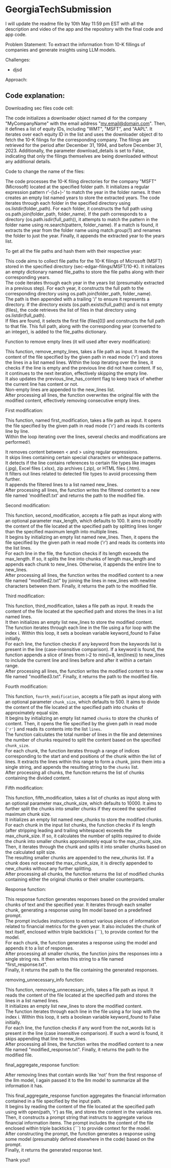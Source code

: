 # GeorgiaTechSubmission

I will update the readme file by 10th May 11:59 pm EST with all the description and video of the app and the repository with the final code and app code.

Problem Statement: To extract the information from 10-K fillings of companies and generate insights using LLM models.

Challenges: 

- djsd

Approach:

## Code explanation:

Downloading sec files code cell:

The code initializes a downloader object named dl for the company "MyCompanyName" with the email address "my.email@domain.com". Then, it defines a list of equity IDs, including "WMT", "MSFT", and "AAPL". It iterates over each equity ID in the list and uses the downloader object dl to fetch the 10-K filings for the corresponding company. The filings are retrieved for the period after December 31, 1994, and before December 31, 2023. Additionally, the parameter download_details is set to False, indicating that only the filings themselves are being downloaded without any additional details.


Code to change the name of the files:

The code processes the 10-K filing directories for the company "MSFT" (Microsoft) located at the specified folder path. It initializes a regular expression pattern r'-(\d+)-' to match the year in the folder names. It then creates an empty list named years to store the extracted years. The code iterates through each folder in the specified directory using os.listdir(folder_path). For each folder, it constructs the full path using os.path.join(folder_path, folder_name). If the path corresponds to a directory (os.path.isdir(full_path)), it attempts to match the pattern in the folder name using re.search(pattern, folder_name). If a match is found, it extracts the year from the folder name using match.group(1) and renames the folder to just the year. Finally, it appends the extracted year to the years list.


To get all the file paths and hash them with their respective year:

This code aims to collect file paths for the 10-K filings of Microsoft (MSFT) stored in the specified directory (sec-edgar-filings/MSFT/10-K). It initializes an empty dictionary named file_paths to store the file paths along with their corresponding years.\
The code iterates through each year in the years list (presumably extracted in a previous step). For each year, it constructs the full path to the corresponding directory using os.path.join(folder_path, folder_name).\
The path is then appended with a trailing '/' to ensure it represents a directory. If the directory exists (os.path.exists(full_path)) and is not empty (files), the code retrieves the list of files in that directory using os.listdir(full_path).\
If files are found, it selects the first file (files[0]) and constructs the full path to that file. This full path, along with the corresponding year (converted to an integer), is added to the file_paths dictionary.


Function to remove empty lines (it will used after every modification):

This function, remove_empty_lines, takes a file path as input. It reads the content of the file specified by the given path in read mode ('r') and stores the lines in a list named lines.
Within the loop iterating over the lines, it checks if the line is empty and the previous line did not have content. If so, it continues to the next iteration, effectively skipping the empty line.\
It also updates the previous_line_has_content flag to keep track of whether the current line has content or not.\
Non-empty lines are appended to the new_lines list.\
After processing all lines, the function overwrites the original file with the modified content, effectively removing consecutive empty lines.


First modification:

This function, named first_modification, takes a file path as input. It opens the file specified by the given path in read mode ('r') and reads its contents line by line.\
Within the loop iterating over the lines, several checks and modifications are performed:\

It removes content between < and > using regular expressions.\
It skips lines containing certain special characters or whitespace patterns.\
It detects if the line contains references to certain file types like images (.jpg), Excel files (.xlsx), zip archives (.zip), or HTML files (.htm).\
It filters out lines related to detected file types to avoid processing them further.\
It appends the filtered lines to a list named new_lines.\
After processing all lines, the function writes the filtered content to a new file named 'modified1.txt' and returns the path to the modified file.


Second modification:

This function, second_modification, accepts a file path as input along with an optional parameter max_length, which defaults to 100. It aims to modify the content of the file located at the specified path by splitting lines longer than the specified maximum length into multiple lines.\
It begins by initializing an empty list named new_lines. Then, it opens the file specified by the given path in read mode ('r') and reads its contents into the list lines.\
For each line in the file, the function checks if its length exceeds the max_length. If so, it splits the line into chunks of length max_length and appends each chunk to new_lines. Otherwise, it appends the entire line to new_lines.\
After processing all lines, the function writes the modified content to a new file named "modified2.txt" by joining the lines in new_lines with newline characters between them. Finally, it returns the path to the modified file.

Third modification:

This function, third_modification, takes a file path as input. It reads the content of the file located at the specified path and stores the lines in a list named lines.\
It then initializes an empty list new_lines to store the modified content.\
The function iterates through each line in the file using a for loop with the index i. Within this loop, it sets a boolean variable keyword_found to False initially.\
For each line, the function checks if any keyword from the keywords list is present in the line (case-insensitive comparison). If a keyword is found, the function appends a slice of lines from i-2 to min(i+8, len(lines)) to new_lines to include the current line and lines before and after it within a certain range.\
After processing all lines, the function writes the modified content to a new file named "modified3.txt". Finally, it returns the path to the modified file.

Fourth modification:

This function, `fourth_modification`, accepts a file path as input along with an optional parameter `chunk_size`, which defaults to 500. It aims to divide the content of the file located at the specified path into chunks of approximately equal size.\
It begins by initializing an empty list named `chunks` to store the chunks of content. Then, it opens the file specified by the given path in read mode (`'r'`) and reads its contents into the list `lines`.\
The function calculates the total number of lines in the file and determines the number of chunks required to split the content based on the specified `chunk_size`.\
For each chunk, the function iterates through a range of indices corresponding to the start and end positions of the chunk within the list of lines. It extracts the lines within this range to form a chunk, joins them into a single string, and appends the resulting string to the `chunks` list.\
After processing all chunks, the function returns the list of chunks containing the divided content.


Fifth modification:

This function, fifth_modification, takes a list of chunks as input along with an optional parameter max_chunk_size, which defaults to 10000. It aims to further split the chunks into smaller chunks if they exceed the specified maximum chunk size.\
It initializes an empty list named new_chunks to store the modified chunks.\
For each chunk in the input list chunks, the function checks if its length (after stripping leading and trailing whitespace) exceeds the max_chunk_size. If so, it calculates the number of splits required to divide the chunk into smaller chunks approximately equal to the max_chunk_size. Then, it iterates through the chunk and splits it into smaller chunks based on the calculated split size.\
The resulting smaller chunks are appended to the new_chunks list. If a chunk does not exceed the max_chunk_size, it is directly appended to new_chunks without any further splitting.\
After processing all chunks, the function returns the list of modified chunks containing either the original chunks or their smaller counterparts.


Response function:

This response function generates responses based on the provided smaller chunks of text and the specified year. It iterates through each smaller chunk, generating a response using llm model based on a predefined prompt.\
The prompt includes instructions to extract various pieces of information related to financial metrics for the given year. It also includes the chunk of text itself, enclosed within triple backticks (```), to provide context for the model.\
For each chunk, the function generates a response using the model and appends it to a list of responses.\
After processing all smaller chunks, the function joins the responses into a single string res. It then writes this string to a file named "first_response.txt".\
Finally, it returns the path to the file containing the generated responses.

removing_unnecessary_info function:

This function, removing_unnecessary_info, takes a file path as input. It reads the content of the file located at the specified path and stores the lines in a list named lines.\
It initializes an empty list new_lines to store the modified content.\
The function iterates through each line in the file using a for loop with the index i. Within this loop, it sets a boolean variable keyword_found to False initially.\
For each line, the function checks if any word from the not_words list is present in the line (case insensitive comparison). If such a word is found, it skips appending that line to new_lines.\
After processing all lines, the function writes the modified content to a new file named "modified_response.txt". Finally, it returns the path to the modified file.

final_aggregate_response function:

After removing lines that contain words like 'not' from the first response of the llm model, I again passed it to the llm model to summarize all the information it has.

This final_aggregate_response function aggregates the financial information contained in a file specified by the input path.\
It begins by reading the content of the file located at the specified path using with open(path, 'r') as file, and stores the content in the variable res.\
Then, it constructs a prompt string that instructs to aggregate various financial information items. The prompt includes the content of the file enclosed within triple backticks (```) to provide context for the model.\
After constructing the prompt, the function generates a response using some model (presumably defined elsewhere in the code) based on the prompt.\
Finally, it returns the generated response text.

Thank you!!
